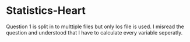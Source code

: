 # Statistics-Heart

Question 1 is split in to multtiple files but only los file is used. I misread the question and understood that I have to calculate every variable seperatly.
